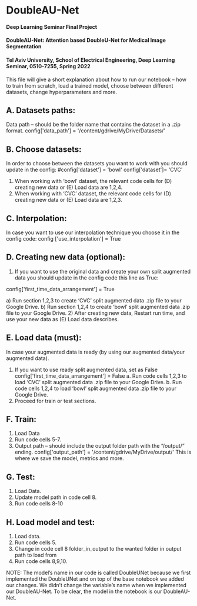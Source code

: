 # DoubleAU-Net
#### Deep Learning Seminar Final Project
#### DoubleAU-Net: Attention based DoubleU-Net for Medical Image Segmentation
#### Tel Aviv University, School of Electrical Engineering, Deep Learning Seminar, 0510-7255, Spring 2022


This file will give a short explanation about how to run our notebook – how to train from scratch, load a trained model, choose between different datasets, change hyperparameters and more.
## A.	Datasets paths:
Data path – should be the folder name that contains the dataset in a .zip format.
config['data_path'] = '/content/gdrive/MyDrive/Datasets/’

## B.	Choose datasets:
In order to choose between the datasets you want to work with you should update in the config:
#config['dataset'] = 'bowl'
config['dataset']= 'CVC'
1)	When working with ‘bowl’ dataset, the relevant code cells for (D) creating new data or (E) Load data are 1,2,4.
2)	When working with ‘CVC’ dataset, the relevant code cells for (D) creating new data or (E) Load data are 1,2,3.
## C.	Interpolation:
In case you want to use our interpolation technique you choose it in the config code:
config ['use_interpolation'] = True

## D.	Creating new data (optional):
1)	If you want to use the original data and create your own split augmented data you should update in the config code this line as True:

config['first_time_data_arrangement'] = True

a)	Run section 1,2,3 to create ‘CVC’ split augmented data .zip file to your Google Drive.
b)	Run section 1,2,4 to create ‘bowl’ split augmented data .zip file to your Google Drive.
2)	After creating new data, Restart run time, and use your new data as (E) Load data describes.

## E.	Load data (must):
In case your augmented data is ready (by using our augmented data/your augmented data).
1)	If you want to use ready split augmented data, set as False config['first_time_data_arrangement'] = False
a.	Run code cells 1,2,3 to load ‘CVC’ split augmented data .zip file to your Google Drive.
b.	Run code cells 1,2,4 to load ‘bowl’ split augmented data .zip file to your Google Drive.
2)	Proceed for train or test sections.

## F.	Train:
1)	Load Data 
2)	Run code cells 5-7.
3)	Output path – should include the output folder path with the “/output/” ending.
config['output_path'] = '/content/gdrive/MyDrive/output/'
This is where we save the model, metrics and more.

## G.	Test:
1)	Load Data.
2)	Update model path in code cell 8.
3)	Run code cells 8-10

## H.	Load model and test:
1)	Load data.
2)	Run code cells 5.
3)	Change in code cell 8 folder_in_output to the wanted folder in output path to load from
4)	Run code cells 8,9,10. 

		
NOTE: The model’s name in our code is called DoubleUNet because we first implemented the DoubleUNet and on top of the base notebook we added our changes. We didn’t change the variable’s name when we implemented our DoubleAU-Net. To be clear, the model in the notebook is our DoubleAU-Net.
